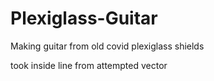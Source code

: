 # Plexiglass-Guitar
 
Making guitar from old covid plexiglass shields

took inside line from attempted vector